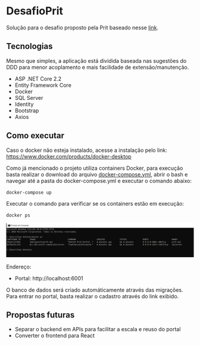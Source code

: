 # DesafioPrit
Solução para o desafio proposto pela Prit baseado nesse [link](https://docs.google.com/document/d/14NeUqErTiIyE6v4ZXWuCWnjRUNnUbdr13JSmwRCn2UU/edit).

## Tecnologias
Mesmo que simples, a aplicação está dividida baseada nas sugestões do DDD para menor acoplamento e mais facilidade de extensão/manutenção.

- ASP .NET Core 2.2
- Entity Framework Core
- Docker
- SQL Server
- Identity
- Bootstrap
- Axios

## Como executar
Caso o docker não esteja instalado, acesse a instalação pelo link: https://www.docker.com/products/docker-desktop

Como já mencionado o projeto utiliza containers Docker, para execução basta realizar o download do arquivo [docker-compose.yml](docker-compose.yml), abrir o bash e navegar até a pasta do docker-compose.yml e executar o comando abaixo:

    docker-compose up

Executar o comando para verificar se os containers estão em execução:

    docker ps


![Containeres executando](img/docker-ps.png)

Endereço:
- Portal: http://localhost:6001

O banco de dados será criado automáticamente através das migrações. 
Para entrar no portal, basta realizar o cadastro através do link exibido.

## Propostas futuras
- Separar o backend em APIs para facilitar a escala e reuso do portal
- Converter o frontend para React
